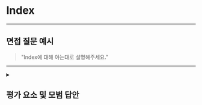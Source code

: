 # Index

---

## 면접 질문 예시

> "Index에 대해 아는대로 설명해주세요.”

---

<details>
  <summary><h2> 평가 요소 및 모범 답안</h2></summary>

</br>

  ### 1. 인덱스
  - 포함내용
     - 정의 : Database에서 추가적인 쓰기 작업과 저장 공간을 활용하여 데이터 조회 성능을 향상시키기 위한 자료구조
     - 장점 : 테이블을 조회하는 속도와 그에 따른 성능을 향상시킬 수 있으며, 전반적인 시스템의 부하를 줄일 수 있다.
     - 단점 : 인덱스를 관리하기 위해 추가적인 저장공간과 추가 작업이 필요하다. 인덱스를 잘못 사용하는 경우 오히려 성능이 저하된다. 예를들면 CREATE/DELETE/UPDATE가 빈번한 속성에 인덱스를 걸면 인덱스의 크기가 비대해져서 성능이 저하된다.
     - 인덱스를 사용하면 좋은 경우 : 규모가 큰 테이블, Insert/Update/Delete가 자주 발생하지 않는 컬럼, JOIN/WHERE/ORDER BY가 자주 사용되는 컬럼, 데이터의 중복도가 낮은 컬럼(=선택도가 높은 컬럼 = 컬럼의 값이 다양한 경우 = 고유값이 많은 경우)
     - 인덱스 관리 : DBMS는 Index를 항상 최신의 정렬된 상태로 유지해야 원하는 값을 빠르게 탐색할 수 있다. 따라서 Insert/Update/Delete가 수행된다면 각각 다음과 같은 연산을 추가적으로 수행해야하며, 그에 따른 오버헤드가 발생한다.
        - INSERT : 새로운 데이터에 대한 인덱스를 추가.
        - DELETE : 삭제되는 데이터의 인덱스를 제거.
        - UPDATE : 인덱스가 걸린 컬럼의 값이 변경될 경우, 기존 인덱스를 삭제하고 새 인덱스를 추가.

</br>
</br>

  ### 2. 인덱스의 자료구조 : 해시 테이블
  - 포함내용
     - 정의 : 해시테이블은 (Key, Value) 형태로 데이터를 저장하는 자료구조로, Key를 해시 함수에 넣어 생성된 고유한 Index를 통해 Value를 빠르게 조회할 수 있는 구조이다.
     - 검색 속도 : O(1)
     - 장점 : 매우 빠른 등호(=) 검색
     - 단점 : 부등호(>,<), 정렬, 범위 검색 불가 ⇒ 그래서 DB의 인덱스에서는 B+Tree가 일반적으로 사용된다.

</br>
</br>

  ### 3. 인덱스의 자료구조 : B+Tree
  - 포함내용
     - 정의 : 자식 노드가 2개 이상인 B-Tree를 개선시킨 자료구조로, 트리의 모든 실제 데이터는 리프 노드에만 저장되고, 상위 내부 노드들은 검색을 위한 키만 가지고 있다. 이때 리프노드끼리는 LinkedList 형태이다.
     - 검색 속도 : O(log n)
     - 장점 : 범위 검색 및 정렬 지원
     - 단점 : 메모리를 많이 사용하기 때문에, 메모리 기반처리 보단 디스크 기반 처리에 특화되어있다.

</br>
</br>

  ### 4. 모범 답안 예시

> 인덱스는 데이터베이스에서 데이터 조회 성능을 향상시키기 위한 자료구조입니다.
> 
> 정확히는, 추가적인 저장 공간과 쓰기 작업의 비용을 감수하면서도, SELECT나 WHERE 조건이 붙는 조회 성능을 빠르게 만드는 역할을 합니다. </br>
> 인데스를 사용하면, 성능 향상이라는 이점이 있지만 그만큼 추가 작업과 저장 공간이 필요하며, 잘못 사용하거나 불필요한 컬럼에 인덱스를 걸면 오히려 성능이 저하될 수 있습니다. </br>
> 테이블의 데이터 양이 많고, INSERT/UPDATE/DELETE가 자주 일어나지 않으며, 중복도가 낮은 컬럼, 즉 선택도가 높고 고유값이 많은 컬럼에 인덱스를 거는 것이 효과적입니다. </br>
> 
> 인덱스는 보통 B+Tree를 기반으로 만들어집니다.
> B+Tree는 모든 실제 데이터가 리프 노드에만 저장되고, 내부 노드는 검색용 키만 갖는 구조이며, 리프 노드들끼리는 Linked List 형태로 연결돼 있어서 범위 검색이나 정렬에 강점이 있습니다.
> 
> 반면, 해시 테이블 기반 인덱스도 존재하지만, 이는 특정 값에 대해 빠르게 일치 여부만 판단할 수 있는 구조로, 등호(=) 연산만 빠르고,
> 범위 검색이나 정렬에는 부적합하기 때문에 데이터베이스에서는 B+Tree가 더 일반적으로 사용됩니다.
</details>
